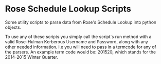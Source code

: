 # Rose Schedule Lookup Scripts
Some utility scripts to parse data from Rose's Schedule Lookup into python objects.

To use any of these scripts you simply call the script's run method with a valid Rose-Hulman Kerberous Username and Password, along with any other needed information. i.e you will need to pass in a termcode for any of the parsers. An example term code would be: 201520, which stands for the 2014-2015 Winter Quarter.
